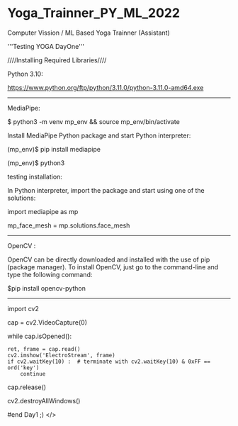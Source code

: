 # Yoga_Trainner_PY_ML_2022

Computer Vission / ML Based Yoga Trainner (Assistant) 


'''Testing YOGA DayOne'''

////Installing Required Libraries//// 

Python 3.10:

https://www.python.org/ftp/python/3.11.0/python-3.11.0-amd64.exe


------------------------------------------------------------------



MediaPipe: 

$ python3 -m venv mp_env && source mp_env/bin/activate

Install MediaPipe Python package and start Python interpreter:

(mp_env)$ pip install mediapipe

(mp_env)$ python3

testing installation:

In Python interpreter, import the package and start using one of the solutions:

import mediapipe as mp

mp_face_mesh = mp.solutions.face_mesh



------------------------------------------------------------------



OpenCV :

OpenCV can be directly downloaded and installed with the use of pip (package manager).
To install OpenCV, just go to the command-line and type the following command:

$pip install opencv-python



------------------------------------------------------------------


import cv2

cap = cv2.VideoCapture(0)

while cap.isOpened():

    ret, frame = cap.read()
    cv2.imshow('ElectroStream', frame)     
    if cv2.waitKey(10) :  # terminate with cv2.waitKey(10) & 0xFF == ord('key')
        continue
        
        
cap.release()

cv2.destroyAllWindows()



#end Day1 ;)  </>
